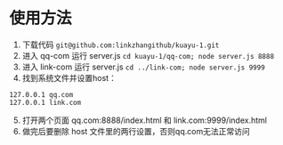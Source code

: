 # 使用方法

1. 下载代码 `git@github.com:linkzhangithub/kuayu-1.git`
2. 进入 qq-com 运行 server.js `cd kuayu-1/qq-com; node server.js 8888`
3. 进入 link-com 运行 server.js `cd ../link-com; node server.js 9999`
4. 找到系统文件并设置host：
  ```
  127.0.0.1 qq.com
  127.0.0.1 link.com
  ```
5. 打开两个页面 qq.com:8888/index.html 和 link.com:9999/index.html
6. 做完后要删除 host 文件里的两行设置，否则qq.com无法正常访问
